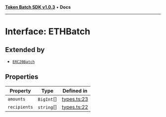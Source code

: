 [**Token Batch SDK v1.0.3**](../index.md) • **Docs**

***

# Interface: ETHBatch

## Extended by

- [`ERC20Batch`](ERC20Batch.md)

## Properties

| Property | Type | Defined in |
| ------ | ------ | ------ |
| `amounts` | `BigInt`[] | [types.ts:23](https://github.com/aditya172926/token_batch_sdk/blob/b7e1fa0d45583614fc51d6ec9f8fbab5c6647fcb/src/types.ts#L23) |
| `recipients` | `string`[] | [types.ts:22](https://github.com/aditya172926/token_batch_sdk/blob/b7e1fa0d45583614fc51d6ec9f8fbab5c6647fcb/src/types.ts#L22) |
